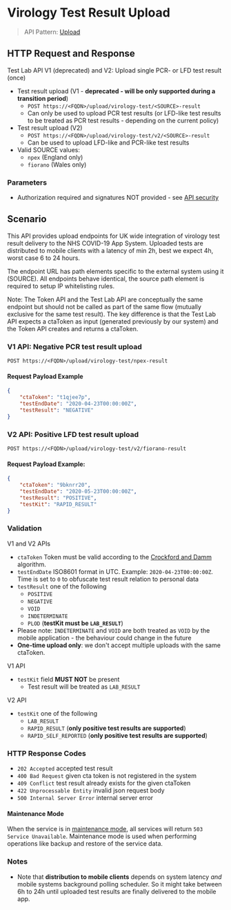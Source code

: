 # Virology Test Result Upload

> API Pattern: [Upload](../../../api-patterns.md#upload)

## HTTP Request and Response
Test Lab API V1 (deprecated) and V2: Upload single PCR- or LFD test result (once)

- Test result upload (V1 - **deprecated - will be only supported during a transition period**)
  - ```POST https://<FQDN>/upload/virology-test/<SOURCE>-result```
  - Can only be used to upload PCR test results (or LFD-like test results to be treated as PCR test results - depending on the current policy)
- Test result upload (V2)
  - ```POST https://<FQDN>/upload/virology-test/v2/<SOURCE>-result```
  - Can be used to upload LFD-like and PCR-like test results  
- Valid SOURCE values: 
  - `npex` (England only)
  - `fiorano` (Wales only)


### Parameters

- Authorization required and signatures NOT provided - see [API security](../../../api-security.md)

## Scenario

This API provides upload endpoints for UK wide integration of virology test result delivery to the NHS COVID-19 App System. Uploaded tests are distributed to mobile clients with a latency of min 2h, best we expect 4h, worst case 6 to 24 hours.

The endpoint URL has path elements specific to the external system using it (SOURCE). All endpoints behave identical, the source path element is required to setup IP whitelisting rules.

Note: The Token API and the Test Lab API are conceptually the same endpoint but should not be called as part of the same flow (mutually exclusive for the same test result).  The key difference is that the Test Lab API expects a ctaToken as input (generated previously by our system) and the Token API creates and returns a ctaToken. 

### V1 API: Negative PCR test result upload

```POST https://<FQDN>/upload/virology-test/npex-result```

#### Request Payload Example
```json
{
    "ctaToken": "t1qjee7p",
    "testEndDate": "2020-04-23T00:00:00Z",
    "testResult": "NEGATIVE"
}
```

### V2 API: Positive LFD test result upload

```POST https://<FQDN>/upload/virology-test/v2/fiorano-result```

#### Request Payload Example:
```json
{
    "ctaToken": "9bknrr20",
    "testEndDate": "2020-05-23T00:00:00Z",
    "testResult": "POSITIVE",
    "testKit": "RAPID_RESULT"    
}
```

### Validation

V1 and V2 APIs

- `ctaToken` Token must be valid according to the [Crockford and Damm](../../../../design/details/crockford-damm.md) algorithm.
- `testEndDate` ISO8601 format in UTC. Example: `2020-04-23T00:00:00Z`. Time is set to `0` to obfuscate test result relation to personal data
- `testResult` one of the following
  - `POSITIVE`
  - `NEGATIVE`
  - `VOID`
  - `INDETERMINATE`
  - `PLOD` (**testKit must be `LAB_RESULT`**)
- Please note: `INDETERMINATE` and `VOID` are both treated as `VOID` by the mobile application - the behaviour could change in the future
- **One-time upload only**: we don't accept multiple uploads with the same ctaToken.

V1 API

- `testKit` field **MUST NOT** be present
  - Test result will be treated as `LAB_RESULT`

V2 API

- `testKit`  one of the following
  - `LAB_RESULT`
  - `RAPID_RESULT` (**only positive test results are supported**)
  - `RAPID_SELF_REPORTED` (**only positive test results are supported**)

### HTTP Response Codes

  - `202 Accepted` accepted test result
  - `400 Bad Request` given cta token is not registered in the system
  - `409 Conflict` test result already exists for the given ctaToken
  - `422 Unprocessable Entity` invalid json request body
  - `500 Internal Server Error` internal server error

#### Maintenance Mode

When the service is in [maintenance mode](../../../../design/details/api-maintenance-mode.md), all services will return `503 Service Unavailable`. Maintenance mode is used when performing operations like backup and restore of the service data.

### Notes

- Note that **distribution to mobile clients** depends on system latency *and* mobile systems background polling scheduler. So it might take between 6h to 24h until uploaded test results are finally delivered to the mobile app.
